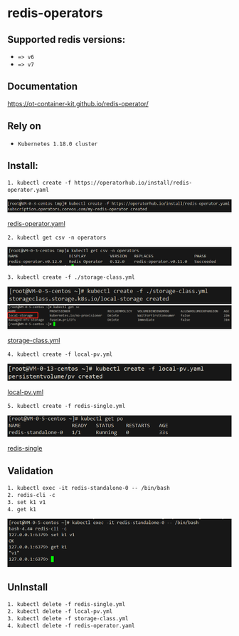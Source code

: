 # redis-operators

## Supported redis versions:

- `=> v6`
- `=> v7`

## Documentation
https://ot-container-kit.github.io/redis-operator/

## Rely on
- `Kubernetes 1.18.0 cluster`

## Install:


```shell
1. kubectl create -f https://operatorhub.io/install/redis-operator.yaml
```
![img](img/redis-operators.png)


[redis-operator.yaml](yml/redis-operator.yaml)

```shell
2. kubectl get csv -n operators
```
![img](img/csv.png)

```shell
3. kubectl create -f ./storage-class.yml
```
![img](img/storage.png)
![img](img/storage2.png)


[storage-class.yml](yml/storage-class.yml)

```shell
4. kubectl create -f local-pv.yml
```
![img](img/222.png)


[local-pv.yml](yml/local-pv.yaml)


```shell
5. kubectl create -f redis-single.yml
```
![img](img/redis-po.png)

[redis-single](yml/redis-single.yml)

## Validation
```text
1. kubectl exec -it redis-standalone-0 -- /bin/bash
2. redis-cli -c
3. set k1 v1
4. get k1
```
![img](img/exec-redis.png)

## UnInstall
```shell
1. kubectl delete -f redis-single.yml
2. kubectl delete -f local-pv.yml
3. kubectl delete -f storage-class.yml
4. kubectl delete -f redis-operator.yaml
```



